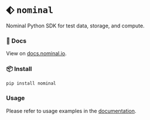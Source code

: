 # ⬖ `nominal`

Nominal Python SDK for test data, storage, and compute.

### 📖 Docs
View on [docs.nominal.io](https://docs.nominal.io/).

### 📦 Install
```sh
pip install nominal
```

### Usage

Please refer to usage examples in the [documentation](https://docs.nominal.io/core/sdk/python-client/quickstart).
